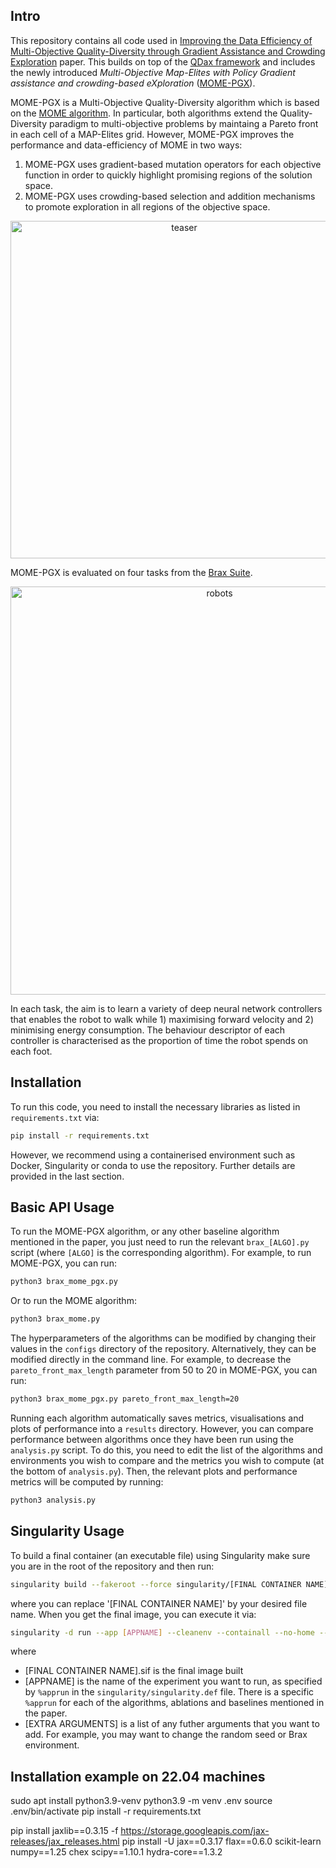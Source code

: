 ## Intro
This repository contains all code used in [Improving the Data Efficiency of Multi-Objective Quality-Diversity through Gradient Assistance and Crowding Exploration]() paper. This  builds on top of the [QDax framework](https://github.com/adaptive-intelligent-robotics/QDax) and includes the newly introduced _Multi-Objective Map-Elites with Policy Gradient assistance and crowding-based eXploration_ ([MOME-PGX](https://arxiv.org/abs/2302.12668)).


MOME-PGX is a Multi-Objective Quality-Diversity algorithm which is based on the [MOME algorithm](https://arxiv.org/abs/2202.03057). In particular, both algorithms extend the Quality-Diversity paradigm to multi-objective problems by maintaing a Pareto front in each cell of a MAP-Elites grid. However, MOME-PGX improves the performance and data-efficiency of MOME in two ways:

1) MOME-PGX uses gradient-based mutation operators for each objective function in order to quickly highlight promising regions of the solution space.
2) MOME-PGX uses crowding-based selection and addition mechanisms to promote exploration in all regions of the objective space.

<p align="center">
<img width="540" alt="teaser" src="https://user-images.githubusercontent.com/49594227/220638925-b67d335e-6c25-4af2-af2e-33e64226a3fe.png">
</p>

MOME-PGX is evaluated on four tasks from the [Brax Suite](https://pypi.org/project/brax/).

<p align="center">
<img width="653" alt="robots" src="https://user-images.githubusercontent.com/49594227/220644809-c4981384-85d7-485a-afcb-2cfec212a925.png">
</p>

In each task, the aim is to learn a variety of deep neural network controllers that enables the robot to walk while 1) maximising forward velocity and 2) minimising energy consumption. The behaviour descriptor of each controller is characterised as the proportion of time the robot spends on each foot.


## Installation

To run this code, you need to install the necessary libraries as listed in `requirements.txt` via:

```bash
pip install -r requirements.txt
```

However, we recommend using a containerised environment such as Docker, Singularity or conda  to use the repository. Further details are provided in the last section. 

## Basic API Usage

To run the MOME-PGX algorithm, or any other baseline algorithm mentioned in the paper, you just need to run the relevant `brax_[ALGO].py` script (where `[ALGO]` is the corresponding algorithm). For example, to run MOME-PGX, you can run:

```bash
python3 brax_mome_pgx.py
```

Or to run the MOME algorithm:
```bash
python3 brax_mome.py
```

The hyperparameters of the algorithms can be modified by changing their values in the `configs` directory of the repository. Alternatively, they can be modified directly in the command line. For example, to decrease the `pareto_front_max_length` parameter from 50 to 20 in MOME-PGX, you can run:

```bash
python3 brax_mome_pgx.py pareto_front_max_length=20
```

Running each algorithm automatically saves metrics, visualisations and plots of performance into a `results` directory. However, you can compare performance between algorithms once they have been run using the `analysis.py` script. To do this, you need to edit the list of the algorithms and environments you wish to compare and the metrics you wish to compute (at the bottom of `analysis.py`). Then, the relevant plots and performance metrics will be computed by running:

```bash
python3 analysis.py
```

## Singularity Usage

To build a final container (an executable file) using Singularity make sure you are in the root of the repository and then run:

```bash
singularity build --fakeroot --force singularity/[FINAL CONTAINER NAME].sif singularity/singularity.def
```

where you can replace '[FINAL CONTAINER NAME]' by your desired file name. When you get the final image, you can execute it via:

```bash
singularity -d run --app [APPNAME] --cleanenv --containall --no-home --nv [FINAL CONTAINER NAME].sif [EXTRA ARGUMENTS]
```

where 
- [FINAL CONTAINER NAME].sif is the final image built
- [APPNAME] is the name of the experiment you want to run, as specified by `%apprun` in the `singularity/singularity.def` file. There is a specific `%apprun` for each of the algorithms, ablations and baselines mentioned in the paper.
- [EXTRA ARGUMENTS] is a list of any futher arguments that you want to add. For example, you may want to change the random seed or Brax environment.


## Installation example on 22.04 machines
sudo apt install python3.9-venv
python3.9 -m venv .env
source .env/bin/activate
pip install -r requirements.txt

pip install jaxlib==0.3.15 -f https://storage.googleapis.com/jax-releases/jax_releases.html
pip install -U jax==0.3.17 flax==0.6.0 scikit-learn numpy==1.25 chex scipy==1.10.1 hydra-core==1.3.2